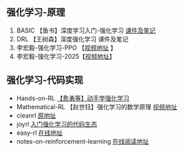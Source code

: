 ## 强化学习-原理

1.  BASIC            【鱼书】深度学习入门-强化学习 [课件及笔记](./BASIC)
2.  DRL              【王树森】深度强化学习 课件及笔记
3.  李宏毅-强化学习-PPO 【[视频地址](https://www.bilibili.com/video/BV18r421j7S4?spm_id_from=333.788.videopod.episodes&vd_source=f397e73b314ac775b2d6145b41327fa0) 】
4.  李宏毅-强化学习-2025【[视频地址](https://www.bilibili.com/video/BV15hw9euExZ/?spm_id_from=333.337.search-card.all.click&vd_source=f397e73b314ac775b2d6145b41327fa0)】

## 强化学习-代码实现

* Hands-on-RL       [【愈勇等】动手学强化学习 ](./Hands-on-RL)
* Mathematical-RL  【赵世钰】强化学习的数学原理   [视频地址](https://www.bilibili.com/video/BV1sd4y167NS/?spm_id_from=333.1387.favlist.content.click)
* cleanrl         [原地址](https://github.com/vwxyzjn/cleanrl)
* joyrl  [入门强化学习的代码生态](https://datawhalechina.github.io/joyrl-book/#/)
* easy-rl   [在线地址](https://datawhalechina.github.io/easy-rl/#/)
* notes-on-reinforcement-learning   [在线阅读地址](https://newfacade.github.io/notes-on-reinforcement-learning/01-intro.html#)
